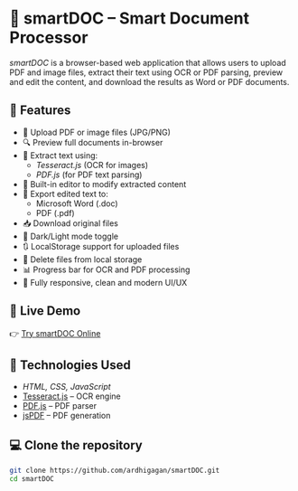 # 📂 smartDOC – Smart Document Processor

*smartDOC* is a browser-based web application that allows users to upload PDF and image files, extract their text using OCR or PDF parsing, preview and edit the content, and download the results as Word or PDF documents.



## 🚀 Features

- 📄 Upload PDF or image files (JPG/PNG)
- 🔍 Preview full documents in-browser
- 🧠 Extract text using:
  - *Tesseract.js* (OCR for images)
  - *PDF.js* (for PDF text parsing)
- 📝 Built-in editor to modify extracted content
- 💾 Export edited text to:
  - Microsoft Word (.doc)
  - PDF (.pdf)
- 📥 Download original files
- 🌙 Dark/Light mode toggle
- 🔃 LocalStorage support for uploaded files
- 🧹 Delete files from local storage
- 📊 Progress bar for OCR and PDF processing
- 📱 Fully responsive, clean and modern UI/UX



## 🔗 Live Demo

👉 [Try smartDOC Online](https://smartdocx.netlify.app/)



## 🧰 Technologies Used

- *HTML, CSS, JavaScript*
- [Tesseract.js](https://github.com/naptha/tesseract.js) – OCR engine
- [PDF.js](https://mozilla.github.io/pdf.js/) – PDF parser
- [jsPDF](https://github.com/parallax/jsPDF) – PDF generation



## 💻 Clone the repository

   ```bash
   git clone https://github.com/ardhigagan/smartDOC.git
   cd smartDOC
